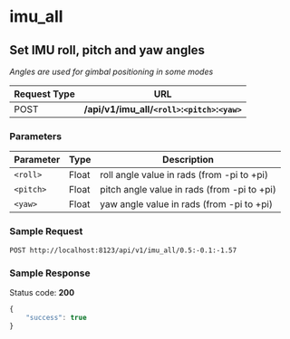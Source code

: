 imu_all
=====

Set IMU roll, pitch and yaw angles
-----------------
*Angles are used for gimbal positioning in some modes*

Request Type | URL 
-------------|-----
POST | **/api/v1/imu_all/`<roll>`:`<pitch>`:`<yaw>`**


### Parameters

Parameter | Type | Description
----------|-----------------------|------------
`<roll>`   | Float | roll angle value in rads (from -pi to +pi)
`<pitch>`  | Float | pitch angle value in rads (from -pi to +pi)
`<yaw>`    | Float | yaw angle value in rads (from -pi to +pi)

### Sample Request

```http
POST http://localhost:8123/api/v1/imu_all/0.5:-0.1:-1.57
```

### Sample Response

Status code: **200**

```javascript
{
    "success": true
}
```

